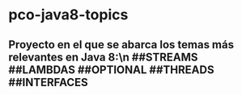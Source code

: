 # pco-java8-topics
Proyecto en el que se abarca los temas más relevantes en Java 8:\n
##STREAMS
##LAMBDAS
##OPTIONAL
##THREADS
##INTERFACES
------

